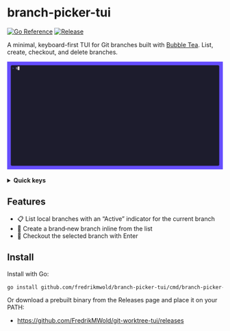 # branch-picker-tui

[![Go Reference](https://pkg.go.dev/badge/github.com/fredrikmwold/branch-picker-tui.svg)](https://pkg.go.dev/github.com/fredrikmwold/branch-picker-tui)
[![Release](https://img.shields.io/github/v/release/FredrikMWold/branch-picker-tui?sort=semver)](https://github.com/FredrikMWold/branch-picker-tui/releases)

A minimal, keyboard-first TUI for Git branches built with [Bubble Tea](https://github.com/charmbracelet/bubbletea). List, create, checkout, and delete branches.

![Demo](./demo.gif)


<details>
	<summary><strong>Quick keys</strong></summary>

| Context | Key | Action |
|---|---|---|
| Branch picker | `↑`/`↓` or `j`/`k` | Move selection |
| Branch picker | `/` | Filter branches |
| Branch picker | `n` | Create new branch (inline input at top) |
| Branch picker | `d` | Delete selected branch (inline confirm; force if not merged) |
| Branch picker | `Enter` | Checkout selected branch / confirm delete |
| Branch picker | `Esc` | Cancel create/delete |
| Branch picker | `r` | Refresh branches |
| Branch picker | `q` or `Ctrl+C` | Quit |

> Tip: The help footer updates based on what you can do at the moment.

</details>

## Features

- 📋 List local branches with an “Active” indicator for the current branch
- 🌱 Create a brand‑new branch inline from the list
- 🔀 Checkout the selected branch with Enter

## Install

Install with Go:

```sh
go install github.com/fredrikmwold/branch-picker-tui/cmd/branch-picker-tui@latest
```

Or download a prebuilt binary from the Releases page and place it on your PATH:

- https://github.com/FredrikMWold/git-worktree-tui/releases
